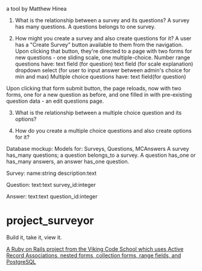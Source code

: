 a tool by Matthew Hinea



1. What is the relationship between a survey and its questions?
A survey has many questions. A questions belongs to one survey.

2. How might you create a survey and also create questions for it?
A user has a "Create Survey" button available to them from the navigation. 
Upon clicking that button, they're directed to a page with two forms for new questions - one sliding scale, one multiple-choice.
  Number range questions have: text field (for question)
                               text field (for scale explanation)
                               dropdown select (for user to input answer between admin's choice for min and max) 
  Multiple choice  questions have: text field(for question)

Upon clicking that form submit button, the page reloads, now with two forms, one for a new question as before, and one filled in with pre-existing question data - an edit questions page. 

3. What is the relationship between a multiple choice question and its options?


4. How do you create a multiple choice questions and also create options for it?


Database mockup:
Models for: Surveys, Questions, MCAnswers 
A survey has\_many questions; a question belongs\_to a survey. 
A question has\_one or has\_many answers, an answer has\_one question. 

Survey:
      name:string
      description:text

Question: 
      text:text
      survey_id:integer

Answer: 
      text:text
      question_id:integer



# project_surveyor
Build it, take it, view it.

[A Ruby on Rails project from the Viking Code School which uses Active Record Associations, nested forms, collection forms, range fields, and PostgreSQL](https://www.vikingcodeschool.com)
